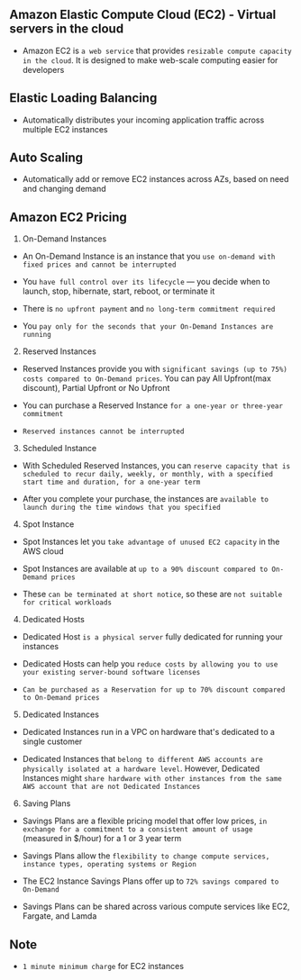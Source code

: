 ## Amazon Elastic Compute Cloud (EC2) - Virtual servers in the cloud

- Amazon EC2 is `a web service` that provides `resizable compute capacity in the cloud`. It is designed to make web-scale computing easier for developers

## Elastic Loading Balancing

- Automatically distributes your incoming application traffic across multiple EC2 instances

## Auto Scaling

- Automatically add or remove EC2 instances across AZs, based on need and changing demand

## Amazon EC2 Pricing

1. On-Demand Instances

- An On-Demand Instance is an instance that you `use on-demand with fixed prices and cannot be interrupted`

- You `have full control over its lifecycle` — you decide when to launch, stop, hibernate, start, reboot, or terminate it

- There is `no upfront payment` and `no long-term commitment required`

- You `pay only for the seconds that your On-Demand Instances are running`

2. Reserved Instances

- Reserved Instances provide you with `significant savings (up to 75%) costs compared to On-Demand prices`. You can pay All Upfront(max discount), Partial Upfront or No Upfront

- You can purchase a Reserved Instance `for a one-year or three-year commitment`

- `Reserved instances cannot be interrupted`

3. Scheduled Instance

- With Scheduled Reserved Instances, you can `reserve capacity that is scheduled to recur daily, weekly, or monthly, with a specified start time and duration, for a one-year term`

- After you complete your purchase, the instances are `available to launch during the time windows that you specified`

4. Spot Instance

- Spot Instances let you `take advantage of unused EC2 capacity` in the AWS cloud

- Spot Instances are available at `up to a 90% discount compared to On-Demand prices`

- These `can be terminated at short notice`, so these are `not suitable for critical workloads`

4. Dedicated Hosts

- Dedicated Host `is a physical server` fully dedicated for running your instances

- Dedicated Hosts can help you `reduce costs by allowing you to use your existing server-bound software licenses`

- `Can be purchased as a Reservation for up to 70% discount compared to On-Demand prices`

5. Dedicated Instances

- Dedicated Instances run in a VPC on hardware that's dedicated to a single customer

- Dedicated Instances that `belong to different AWS accounts are physically isolated at a hardware level`. However, Dedicated Instances might `share hardware with other instances from the same AWS account that are not Dedicated Instances`

6. Saving Plans

- Savings Plans are a flexible pricing model that offer low prices, `in exchange for a commitment to a consistent amount of usage` (measured in $/hour) for a 1 or 3 year term

- Savings Plans allow the `flexibility to change compute services, instance types, operating systems or Region`

- The EC2 Instance Savings Plans offer up to `72% savings compared to On-Demand`

- Savings Plans can be shared across various compute services like EC2, Fargate, and Lamda

## Note

- `1 minute minimum charge` for EC2 instances
